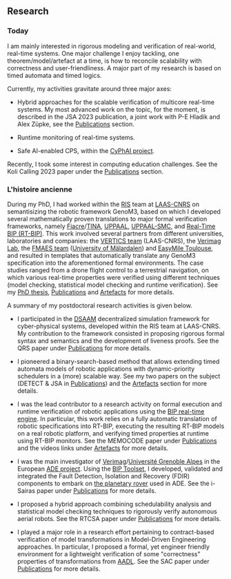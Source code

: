 ## Research

### Today

I am mainly interested in rigorous modeling and verification of real-world, real-time systems. One major challenge I enjoy tackling, one theorem/model/artefact at a time, is how to reconcile scalability with correctness and user-friendliness. A major part of my research is based on timed automata and timed logics. 

Currently, my activities gravitate around three major axes:

- Hybrid approaches for the scalable verification of multicore real-time systems. My most advanced work on the topic, for the moment, is described in the JSA 2023 publication, a joint work with P-E Hladik and Alex Züpke, see the [Publications](https://mo-f.github.io/Mo-F/Publications) section.

- Runtime monitoring of real-time systems. 

- Safe AI-enabled CPS, within the [CyPhAI project](https://www.cyphai.io).

Recently, I took some interest in computing education challenges. See the Koli Calling 2023 paper under the [Publications](https://mo-f.github.io/Mo-F/Publications) section. 

### L'histoire ancienne 

During my PhD, I had worked within the [RIS](https://www.laas.fr/public/en/ris) team at [LAAS-CNRS](https://www.laas.fr/public/en) on semantisizing the robotic framework GenoM3, based on which I developed several mathematically proven translations to major formal verification frameworks, namely [Fiacre](http://projects.laas.fr/fiacre/)/[TINA](http://projects.laas.fr/tina/), [UPPAAL](https://uppaal.org), [UPPAAL-SMC](http://people.cs.aau.dk/~adavid/smc/), and [Real-Time BIP (RT-BIP)](https://www-verimag.imag.fr/BIP-Tools-93.html?lang=en). This work involved several partners from different universities, laboratories and companies: the [VERTICS team](https://www.laas.fr/public/en/vertics) (LAAS-CNRS), the [Verimag Lab](https://www.verimag.fr), the [FMAES team](http://www.es.mdh.se/research-groups/35-Formal_Modelling_and_Analysis_of_Embedded_Systems) ([University of Mälardalen](https://www.mdh.se/en/malardalen-university)) and [EasyMile Toulouse](https://easymile.com), and resulted in templates that automatically translate any GenoM3 specification into the aforementioned formal environments. The case studies ranged from a drone flight control to a terrestrial navigation, on which various real-time properties were verified using different techniques (model checking, statistical model checking and runtime verification). See my [PhD thesis](https://www.dropbox.com/s/25wv00vx28394yd/paper.pdf?dl=0), [Publications](https://mo-f.github.io/Mo-F/Publications) and [Artefacts](https://mo-f.github.io/Mo-F/Artefacts) for more details.

A summary of my postdoctoral research activities is given below.

- I participated in the [DSAAM](https://redmine.laas.fr/projects/dsaam) decentralized simulation framework for cyber-physical systems, developed within the RIS team at LAAS-CNRS. My contribution to the framework consisted in proposing rigorous formal syntax and semantics and the development of liveness proofs. See the QRS paper under [Publications](https://mo-f.github.io/Mo-F/Publications) for more details. 

- I pioneered a binary-search-based method that allows extending timed automata models of robotic applications with dynamic-priority schedulers in a (more) scalable way. See my two papers on the subject (DETECT & JSA in [Publications](https://mo-f.github.io/Mo-F/Publications)) and the [Artefacts](https://mo-f.github.io/Mo-F/Artefacts) section for more details.

- I was the lead contributor to a research activity on formal execution and runtime verification of robotic applications using the [BIP real-time engine](https://www-verimag.imag.fr/Real-Time-Engine.html). In particular, this work relies on a fully automatic translation of robotic specifications into RT-BIP, executing the resulting RT-BIP models on a real robotic platform, and verifying timed properties at runtime using RT-BIP monitors. See the MEMOCODE paper under [Publications](https://mo-f.github.io/Mo-F/Publications) and the videos links under [Artefacts](https://mo-f.github.io/Mo-F/Artefacts)  for more details.

- I was the main investigator of [Verimag](https://www.verimag.fr)/[Université Grenoble Alpes](https://www.univ-grenoble-alpes.fr/english/) in the European [ADE project](https://www.h2020-ade.eu). Using the [BIP Toolset](https://www-verimag.imag.fr/BIP-Tools-93), I developed, validated and integrated the Fault Detection, Isolation and Recovery (FDIR) components to embark on [the planetary rover](https://www.h2020-ade.eu/news/videos/) used in ADE. See the i-Sairas paper under [Publications](https://mo-f.github.io/Mo-F/Publications)  for more details.

- I proposed a hybrid approach combining schedulability analysis and statistical model checking techniques to rigorously verify autonomous aerial robots. See the RTCSA paper under [Publications](https://mo-f.github.io/Mo-F/Publications) for more details.

- I played a major role in a research effort pertaining to contract-based verification of model transformations in Model-Driven Engineering approaches. In particular, I proposed a formal, yet engineer friendly environment for a lightweight verification of some "correctness" properties of transformations from [AADL](https://www.sei.cmu.edu/our-work/projects/display.cfm?customel_datapageid_4050=191439).  See the SAC paper under [Publications](https://mo-f.github.io/Mo-F/Publications) for more details.


